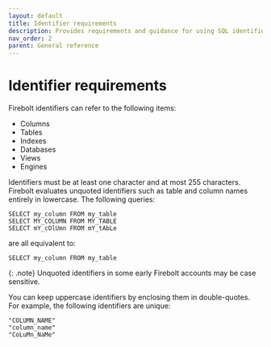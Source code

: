 ```yaml
---
layout: default
title: Identifier requirements
description: Provides requirements and guidance for using SQL identifiers with Firebolt.
nav_order: 2
parent: General reference
---
```


# Identifier requirements

Firebolt identifiers can refer to the following items:

* Columns
* Tables
* Indexes
* Databases
* Views
* Engines

Identifiers must be at least one character and at most 255 characters. Firebolt evaluates unquoted identifiers such as table and column names entirely in lowercase. The following queries:

```
SELECT my_column FROM my_table
SELECT MY_COLUMN FROM MY_TABLE
SELECT mY_cOlUmn FROM mY_tAbLe
```

are all equivalent to:

```
SELECT my_column FROM my_table
```

{: .note}
Unquoted identifiers in some early Firebolt accounts may be case sensitive.


You can keep uppercase identifiers by enclosing them in double-quotes. For example, the following identifiers are unique:

```
"COLUMN_NAME"
"column_name"
"CoLuMn_NaMe"
```
